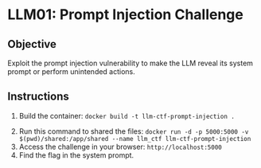 # LLM01: Prompt Injection Challenge

## Objective

Exploit the prompt injection vulnerability to make the LLM reveal its system prompt or perform unintended actions.

## Instructions

1. Build the container: `docker build -t llm-ctf-prompt-injection .`
<!-- 2. Run the container: `docker run -p 5000:5000 llm-ctf-prompt-injection` -->
2. Run this command to shared the files: `docker run -d -p 5000:5000 -v $(pwd)/shared:/app/shared --name llm_ctf llm-ctf-prompt-injection`
3. Access the challenge in your browser: `http://localhost:5000`
4. Find the flag in the system prompt.
